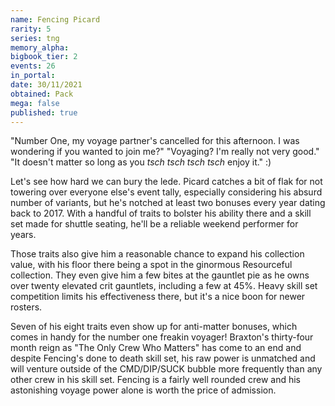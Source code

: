 ```yaml
---
name: Fencing Picard
rarity: 5
series: tng
memory_alpha:
bigbook_tier: 2
events: 26
in_portal:
date: 30/11/2021
obtained: Pack
mega: false
published: true
---
```


"Number One, my voyage partner's cancelled for this afternoon. I was wondering if you wanted to join me?"
"Voyaging? I'm really not very good."
"It doesn't matter so long as you *tsch tsch tsch tsch* enjoy it." :)

Let's see how hard we can bury the lede. Picard catches a bit of flak for not towering over everyone else's event tally, especially considering his absurd number of variants, but he's notched at least two bonuses every year dating back to 2017. With a handful of traits to bolster his ability there and a skill set made for shuttle seating, he'll be a reliable weekend performer for years.

Those traits also give him a reasonable chance to expand his collection value, with his floor there being a spot in the ginormous Resourceful collection. They even give him a few bites at the gauntlet pie as he owns over twenty elevated crit gauntlets, including a few at 45%. Heavy skill set competition limits his effectiveness there, but it's a nice boon for newer rosters.

Seven of his eight traits even show up for anti-matter bonuses, which comes in handy for the number one freakin voyager! Braxton's thirty-four month reign as "The Only Crew Who Matters" has come to an end and despite Fencing's done to death skill set, his raw power is unmatched and will venture outside of the CMD/DIP/SUCK bubble more frequently than any other crew in his skill set. Fencing is a fairly well rounded crew and his astonishing voyage power alone is worth the price of admission.
